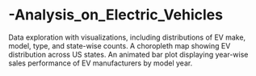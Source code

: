 # -Analysis_on_Electric_Vehicles
Data exploration with visualizations, including distributions of EV make, model, type, and state-wise counts. A choropleth map showing EV distribution across US states. An animated bar plot displaying year-wise sales performance of EV manufacturers by model year.
